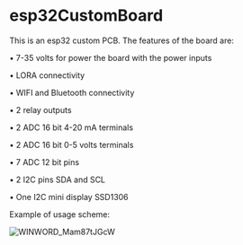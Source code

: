 # esp32CustomBoard

This is an esp32 custom PCB. The features of the board are:

•	7-35 volts for power the board with the power inputs

•	LORA connectivity 

•	WIFI and Bluetooth connectivity

•	2 relay outputs

•	2 ADC 16 bit 4-20 mA terminals

•	2 ADC 16 bit 0-5 volts terminals

•	7 ADC 12 bit pins

•	2 I2C pins SDA and SCL

•	One I2C mini display SSD1306

Example of usage scheme:

![WINWORD_Mam87tJGcW](https://user-images.githubusercontent.com/62071796/133403772-50f94352-f3de-485c-a027-ccb2971a9364.png)






